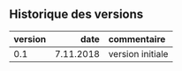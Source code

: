 ## Historique des versions

| version | date | commentaire |
| :-- | ---------: | :--------------- |
| 0.1 | 7.11.2018 | version initiale |
